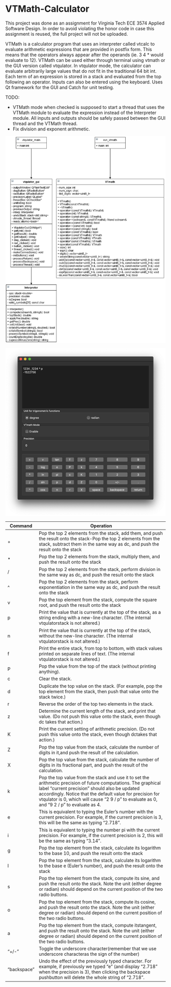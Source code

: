 # VTMath-Calculator

This project was done as an assignment for Virginia Tech ECE 3574 Applied Software Design. In order to avoid violating the honor code in case this assignment is reused, the full project will not be uploaded.

VTMath is a calculator program that uses an interpreter called vtcalc to evaluate arithmetic expressions that are provided in postfix form. This means that the operators always appear after the operands (ie. 3 4 * would evaluate to 12). VTMath can be used either through terminal using vtmath or the GUI version called vtqulator. In vtqulator mode, the calculator can evaluate arbitrarily large values that do not fit in the traditional 64 bit int. Each term of an expression is stored in a stack and evaluated from the top following an operator. Inputs can also be entered using the keyboard. Uses Qt framework for the GUI and Catch for unit testing.

TODO:
- VTMath mode when checked is supposed to start a thread that uses the VTMath module to evaluate the expression instead of the Interpreter module. All inputs and outputs should be safely passed between the GUI thread and the VTMath thread.
- Fix division and exponent arithmetic.

![Image of UML](https://github.com/hanipman/VTMath-Calculator/blob/master/pics/UML.PNG)

![](https://github.com/hanipman/VTMath-Calculator/blob/master/pics/still.png)

Command | Operation
--------|----------
+|Pop the top 2 elements from the stack, add them, and push the result onto the stack-Pop the top 2 elements from the stack, subtract them in the same way as dc, and push the result onto the stack
\*|Pop the top 2 elements from the stack, multiply them, and push the result onto the stack
/|Pop the top 2 elements from the stack, perform division in the same way as dc, and push the result onto the stack
^|Pop the top 2 elements from the stack, perform exponentiation in the same way as dc, and push the result onto the stack
v|Pop the top element from the stack, compute the square root, and push the result onto the stack
p|Print the value that is currently at the top of the stack, as a string ending with a new-line character. (The internal vtqulatorstack is not altered.)
n|Print the value that is currently at the top of the stack, without the new-line character. (The internal vtqulatorstack is not altered.)
f|Print the entire stack, from top to bottom, with stack values printed on separate lines of text. (The internal vtqulatorstack is not altered.)
P|Pop the value from the top of the stack (without printing anything).
c|Clear the stack.
d|Duplicate the top value on the stack. (For example, pop the top element from the stack, then push that value onto the stack twice.)
r|Reverse the order of the top two elements in the stack.
z|Determine the current length of the stack, and print that value. (Do not push this value onto the stack, even though dc takes that action.)
K|Print the current setting of arithmetic precision. (Do not push this value onto the stack, even though dctakes that action.)
Z|Pop the top value from the stack, calculate the number of digits in it,and push the result of the calculation.
X|Pop the top value from the stack, calculate the number of digits in its fractional part, and push the result of the calculation.
k|Pop the top value from the stack and use it to set the arithmetic precision of future computations. The graphical label “current precision” should also be updated accordingly. Notice that the default value for precision for vtqulator is 0, which will cause “2 9 / p” to evaluate as 0, and “9 2 / p” to evaluate as 4.
e|This is equivalent to typing the Euler’s number with the current precision. For example, if the current precision is 3, this will be the same as typing “2.718”.
i|This is equivalent to typing the number pi with the current precision. For example, if the current precision is 2, this will be the same as typing “3.14”.
g|Pop the top element from the stack, calculate its logarithm to the base 10, and push the result onto the stack
l|Pop the top element from the stack, calculate its logarithm to the base e (Euler’s number), and push the result onto the stack
s|Pop the top element from the stack, compute its sine, and push the result onto the stack. Note the unit (either degree or radian) should depend on the current position of the two radio buttons.
o|Pop the top element from the stack, compute its cosine, and push the result onto the stack. Note the unit (either degree or radian) should depend on the current position of the two radio buttons.
a|Pop the top element from the stack, compute itstangent, and push the result onto the stack. Note the unit (either degree or radian) should depend on the current position of the two radio buttons.
“+/-”|Toggle the underscore character(remember that we use underscore characteras the sign of the number)
“backspace”|Undo the effect of the previously typed character. For example, if previously we typed “e” (and display “2.718” when the precision is 3), then clicking the backspace pushbutton will delete the whole string of “2.718”.
